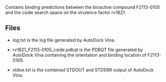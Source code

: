 Contains binding predictions between the bioactive compound F2113-0105 and the cside search space on the virulence factor rv1821.

## Files

- log.txt is the log file generated by AutoDock Vina.

- rv1821_F2113-0105_cside.pdbqt is the PDBQT file generated by AutoDock Vina containing the orientation and binding location of F2113-0105.

- stdoe.txt is the combined STDOUT and STDERR output of AutoDock Vina.

